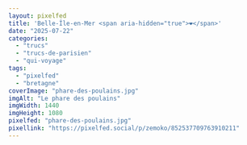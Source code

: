 ```yaml
---
layout: pixelfed
title: 'Belle-Île-en-Mer <span aria-hidden="true">❤️</span>'
date: "2025-07-22"
categories: 
  - "trucs"
  - "trucs-de-parisien"
  - "qui-voyage"
tags: 
  - "pixelfed"
  - "bretagne"
coverImage: "phare-des-poulains.jpg"
imgAlt: "Le phare des poulains"
imgWidth: 1440
imgHeight: 1080
pixelfed: "phare-des-poulains.jpg"
pixellink: "https://pixelfed.social/p/zemoko/852537709763910211"
---
```

